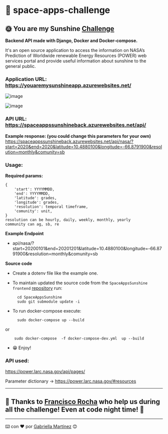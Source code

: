 # 🚀️ space-apps-challenge

## 🌞️ You are my Sunshine [Challenge](https://2021.spaceappschallenge.org/challenges/statements/you-are-my-sunshine/details)

**Backend API made with Django, Docker and Docker-compose.**

It's an open source application to access the information on NASA’s Prediction of Worldwide renewable Energy Resources (POWER) web services portal and provide useful information about sunshine to the general public.

### **Application URL:** https://youaremysunshineapp.azurewebsites.net/


![image](https://user-images.githubusercontent.com/52822208/135937112-15eb0769-5d48-48de-b697-70a32794ec9b.png)


![image](https://user-images.githubusercontent.com/52822208/135937071-a31e196f-305b-4d53-9469-51ccc0470bf3.png)


### **API URL:** https://spaceappssunshineback.azurewebsites.net/api/

**Example response: (you could change this parameters for your own)** https://spaceappssunshineback.azurewebsites.net/api/nasa/?start=2020&end=2020&latitude=10.4880100&longitude=-66.8791900&resolution=monthly&comunity=sb

### **Usage**:

**Required params:**

```
{
    'start': YYYYMMDD,
    'end': YYYYMMDD,
    'latitude': grades,
    'longitude': grades,
    'resolution': temporal timeframe,
    'comunity': unit,
}
resolution can be hourly, daily, weekly, monthly, yearly
community can ag, sb, re 
```


**Example Endpoint**
- api/nasa/?start=20200101&end=20201201&latitude=10.4880100&longitude=-66.8791900&resolution=monthly&comunity=sb

**Source code**
- Create a dotenv file like the example one.
- To maintain updated the source code from the `SpaceAppsSunshine frontend` [repository](https://github.com/alexisss1928/SpaceAppsSunshine) run:

        cd SpaceAppsSunshine
        sudo git submodule update -i

- To run docker-compose execute:

        sudo docker-compose up --build

or

        sudo docker-compose  -f docker-compose-dev.yml  up --build

- 😁️ Enjoy!

### **API used:**
https://power.larc.nasa.gov/api/pages/

Parameter dictionary -> https://power.larc.nasa.gov/#resources

---

## 💝️ Thanks to [Francisco Rocha](!https://github.com/fcoalerocha) who help us during all the challenge! Even at code night time! 🤪️

---
⌨️ con ❤️ por [Gabriella Martínez](https://github.com/martinezga) 😊
